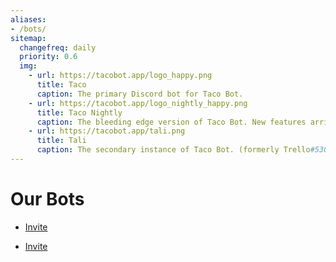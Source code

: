 ```yaml
---
aliases:
- /bots/
sitemap:
  changefreq: daily
  priority: 0.6
  img:
    - url: https://tacobot.app/logo_happy.png
      title: Taco
      caption: The primary Discord bot for Taco Bot.
    - url: https://tacobot.app/logo_nightly_happy.png
      title: Taco Nightly
      caption: The bleeding edge version of Taco Bot. New features arrive here first, but data may be changed without notice.
    - url: https://tacobot.app/tali.png
      title: Tali
      caption: The secondary instance of Taco Bot. (formerly Trello#5300)
---
```


# Our Bots

<Person
  avatar="/logo_happy.svg"
  imageClass="large"
  name="Taco"
  subtitle="The primary Discord bot for Taco Bot.">

- [Invite](/bot)

</Person>

<Person
  avatar="/logo_nightly_happy.svg"
  imageClass="large"
  name="Taco Nightly"
  subtitle="The bleeding edge version of Taco Bot. New features arrive here first, but data may be changed without notice.">

- [Invite](/nightlybot)

</Person>
